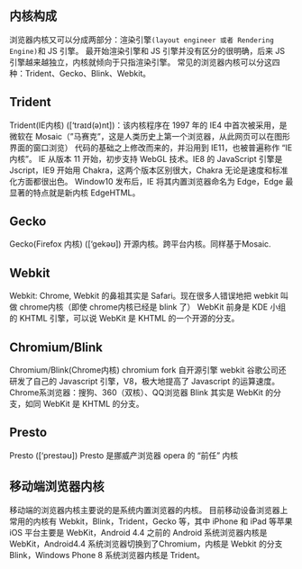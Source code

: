 ## 内核构成

浏览器内核又可以分成两部分：渲染引擎`(layout engineer 或者 Rendering Engine)`和 JS 引擎。
最开始渲染引擎和 JS 引擎并没有区分的很明确，后来 JS 引擎越来越独立，内核就倾向于只指渲染引擎。
常见的浏览器内核可以分这四种：Trident、Gecko、Blink、Webkit。

## Trident

Trident(IE内核) ([‘traɪd(ə)nt])：该内核程序在 1997 年的 IE4 中首次被采用，是微软在 Mosaic（”马赛克”，这是人类历史上第一个浏览器，从此网页可以在图形界面的窗口浏览） 代码的基础之上修改而来的，并沿用到 IE11，也被普遍称作 “IE内核”。
IE 从版本 11 开始，初步支持 WebGL 技术。IE8 的 JavaScript 引擎是 Jscript，IE9 开始用 Chakra，这两个版本区别很大，Chakra 无论是速度和标准化方面都很出色。
Window10 发布后，IE 将其内置浏览器命名为 Edge，Edge 最显著的特点就是新内核 EdgeHTML。

## Gecko

Gecko(Firefox 内核) ([‘gekəʊ])
开源内核。跨平台内核。同样基于Mosaic.

## Webkit

Webkit: Chrome, Webkit 的鼻祖其实是 Safari。现在很多人错误地把 webkit 叫做 chrome内核（即使 chrome内核已经是 blink 了）
WebKit 前身是 KDE 小组的 KHTML 引擎，可以说 WebKit 是 KHTML 的一个开源的分支。

## Chromium/Blink

Chromium/Blink(Chrome内核)
chromium fork 自开源引擎 webkit
谷歌公司还研发了自己的 Javascript 引擎，V8，极大地提高了 Javascript 的运算速度。
Chrome系浏览器：搜狗、360（双核）、QQ浏览器
Blink 其实是 WebKit 的分支，如同 WebKit 是 KHTML 的分支。

## Presto

Presto ([‘prestəʊ])
Presto 是挪威产浏览器 opera 的 “前任” 内核

## 移动端浏览器内核

移动端的浏览器内核主要说的是系统内置浏览器的内核。
目前移动设备浏览器上常用的内核有 Webkit，Blink，Trident，Gecko 等，其中 iPhone 和 iPad 等苹果 iOS 平台主要是 WebKit，Android 4.4 之前的 Android 系统浏览器内核是 WebKit，Android4.4 系统浏览器切换到了Chromium，内核是 Webkit 的分支 Blink，Windows Phone 8 系统浏览器内核是 Trident。